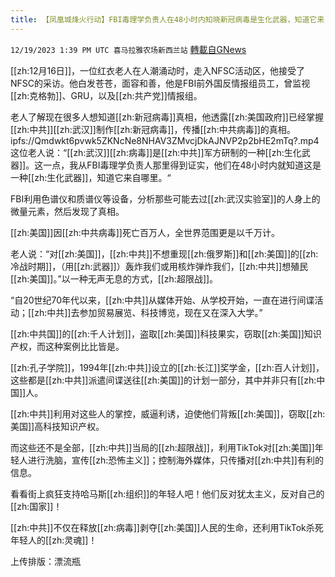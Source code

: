 ```yaml
---
title: 【凤凰城烽火行动】FBI毒理学负责人在48小时内知晓新冠病毒是生化武器，知道它来自哪里
---
```

`12/19/2023 1:39 PM UTC 喜马拉雅农场新西兰站` [轉載自GNews](https://gnews.org/articles/2128699)

[[zh:12月16日]]，一位红衣老人在人潮涌动时，走入NFSC活动区，他接受了NFSC的采访。他白发苍苍，面容和善，他是FBI前外国反情报组员工，曾监视[[zh:克格勃]]、GRU，以及[[zh:共产党]]情报组。

老人了解现在很多人想知道[[zh:新冠病毒]]真相，他透露[[zh:美国政府]]已经掌握[[zh:中共]][[zh:武汉]]制作[[zh:新冠病毒]]，传播[[zh:中共病毒]]的真相。
ipfs://Qmdwkt6pvwk5ZKNcNe8NHAV3ZMvcjDkAJNVP2p2bHE2mTq?.mp4
这位老人说：“[[zh:武汉]][[zh:病毒]]是[[zh:中共]]军方研制的一种[[zh:生化武器]]。这一点，我从FBI毒理学负责人那里得到证实，他们在48小时内就知道这是一种[[zh:生化武器]]，知道它来自哪里。“

FBI利用色谱仪和质谱仪等设备，分析那些可能去过[[zh:武汉实验室]]的人身上的微量元素，然后发现了真相。

[[zh:美国]]因[[zh:中共病毒]]死亡百万人，全世界范围更是以千万计。

老人说：“对[[zh:美国]]，[[zh:中共]]不想重现[[zh:俄罗斯]]和[[zh:美国]]的[[zh:冷战时期]]，（用[[zh:武器]]）轰炸我们或用核炸弹炸我们，[[zh:中共]]想殖民[[zh:美国]]。”以一种无声无息的方式，[[zh:超限战]]。

“自20世纪70年代以来，[[zh:中共]]从媒体开始、从学校开始，一直在进行间谍活动；[[zh:中共]]去参加贸易展览、科技博览，现在又在深入大学。”

[[zh:中共国]]的[[zh:千人计划]]，盗取[[zh:美国]]科技果实，窃取[[zh:美国]]知识产权，而这种案例比比皆是。

[[zh:孔子学院]]，1994年[[zh:中共]]设立的[[zh:长江]]奖学金，[[zh:百人计划]]，这些都是[[zh:中共]]派遣间谍送往[[zh:美国]]的计划一部分，其中并非只有[[zh:中国]]人。

[[zh:中共]]利用对这些人的掌控，威逼利诱，迫使他们背叛[[zh:美国]]，窃取[[zh:美国]]高科技知识产权。

而这些还不是全部，[[zh:中共]]当局的[[zh:超限战]]，利用TikTok对[[zh:美国]]年轻人进行洗脑，宣传[[zh:恐怖主义]]；控制海外媒体，只传播对[[zh:中共]]有利的信息。

看看街上疯狂支持哈马斯[[zh:组织]]的年轻人吧！他们反对犹太主义，反对自己的[[zh:国家]]！

[[zh:中共]]不仅在释放[[zh:病毒]]剥夺[[zh:美国]]人民的生命，还利用TikTok杀死年轻人的[[zh:灵魂]]！

上传排版：漂流瓶
